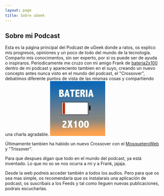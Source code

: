 ```yaml
---
layout: page
title: Sobre uGeek
---
```

## Sobre mi Podcast



Esta es la página principal del Podcast de uGeek donde a ratos, os explico mis progresos, opiniones y un poco de todo del mundo de la tecnología. Comparto mis conocimentos, sin ser experto, por si os puede ser de ayuda o inspiraros.
Periodicamente me cruzo con mi amigo Frank de [bateria2x100](https://feedpress.me/bateria2x100) dentro de mi podcast y apareciento tambien en el suyo, creando un nuevo concepto antes nunca visto en el mundo del podcast, el "Crossover",  debatimos diferente puntos de vista de las mismas cosas y compartiendo una charla agradable.
![Bateria2x100](img/bateria2x100.jpg)

Últimamente tambien ha habido un nuevo Crossover con el [MosqueteroWeb](https://www.spreaker.com/user/8370551/episodes/feed) y "Trissover".

Para que despues digan que todo en el mundo del podcast, ya está inventado. Lo que no so se nos ocurra a mi y a Frank, jajaja.

Desde la web podreis acceder también a todos los audios. Pero para que os sea mas simple, os recomendaría que os instalarais una aplicación de podcast, os suscribais a los Feeds y tal como lleguen nuevas publicaciones, podrais escucharlas.

